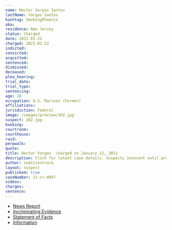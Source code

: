 ```yaml
---
name: Hector Vargas Santos
lastName: Vargas Santos
hashtag: SmokingPhoenix
aka:
residence: New Jersey
status: Charged
date: 2021-01-22
charged: 2021-01-22
indicted:
convicted:
acquitted:
sentenced:
dismissed:
deceased:
plea_hearing:
trial_date:
trial_type:
sentencing:
age: 28
occupation: U.S. Marines (Former)
affiliations:
jurisdiction: Federal
image: /images/preview/102.jpg
suspect: 102.jpg
booking:
courtroom:
courthouse:
raid:
perpwalk:
quote:
title: Hector Vargas  charged on January 22, 2021
description: Click for latest case details. Suspects innocent until proven guilty.
author: seditiontrack
layout: suspect
published: true
caseNumber: 21-cr-0047
videos:
charges:
sentence:
---
```

- [News Report](https://www.msn.com/en-us/news/politics/fbi-new-jersey-man-took-video-selfie-inside-capitol-detailed-his-location-during-siege/ar-BB1d746o)
- [Incriminating Evidence](https://jcitytimes.com/hector-vargas-from-unsung-hero-to-insurrectionist/)
- [Statement of Facts](https://www.justice.gov/usao-dc/case-multi-defendant/file/1371546/download)
- [Information](https://www.justice.gov/usao-dc/case-multi-defendant/file/1377976/download)
